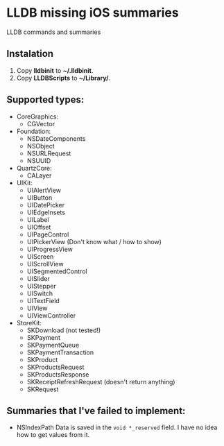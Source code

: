 LLDB missing iOS summaries
==========================

LLDB commands and summaries

## Instalation
1. Copy **lldbinit** to **~/.lldbinit**.
2. Copy **LLDBScripts** to **~/Library/**.

## Supported types:
- CoreGraphics:
    - CGVector
- Foundation:
    - NSDateComponents
    - NSObject
    - NSURLRequest
    - NSUUID
- QuartzCore:
    - CALayer
- UIKit:
    - UIAlertView
    - UIButton
    - UIDatePicker
    - UIEdgeInsets
    - UILabel
    - UIOffset
    - UIPageControl
    - UIPickerView (Don't know what / how to show)
    - UIProgressView
    - UIScreen
    - UIScrollView
    - UISegmentedControl
    - UISlider
    - UIStepper
    - UISwitch
    - UITextField
    - UIView
    - UIViewController
- StoreKit:
    - SKDownload (not tested!)
    - SKPayment
    - SKPaymentQueue
    - SKPaymentTransaction
    - SKProduct
    - SKProductsRequest
    - SKProductsResponse
    - SKReceiptRefreshRequest (doesn't return anything)
    - SKRequest

## Summaries that I've failed to implement:
- NSIndexPath
Data is saved in the `void *_reserved` field. I have no idea how to get values from it.